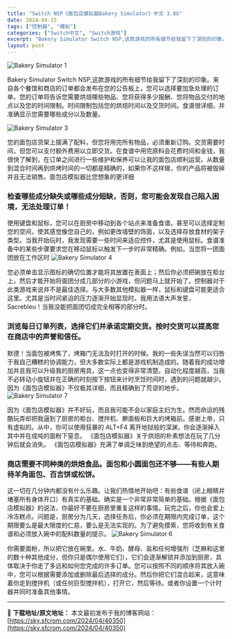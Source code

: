 ```yaml
---
title: "Switch NSP《面包店模拟器Bakery Simulator》中文 3.8G"
date: 2024-04-15
tags: ["控制器", "模拟"]
categories: ["Switch中文", "Switch游戏"]
excerpt: "Bakery Simulator Switch NSP,这款游戏的所有细节给我留下了深刻的印象。来自各个餐馆和商店的订单都会发布在您的公告板上，您可以选择要加急处理的订单。您的订单将告诉您需要烘焙哪些物品、您将获得多少报酬、您将物品交付的地点以及您的时间限制。时间限制包括您的烘焙时间以及交货时间。食&hellip;"
layout: post
---
```


<img class="aligncenter" src="https://sky.sfcrom.com/wp-content/uploads/2024/04/20240415174316-2fa1b.jpeg" alt="Bakery Simulator 1" />

Bakery Simulator Switch NSP,这款游戏的所有细节给我留下了深刻的印象。来自各个餐馆和商店的订单都会发布在您的公告板上，您可以选择要加急处理的订单。您的订单将告诉您需要烘焙哪些物品、您将获得多少报酬、您将物品交付的地点以及您的时间限制。时间限制包括您的烘焙时间以及交货时间。食谱很详细，并准确显示您需要哪些成分以及数量。

<img src="https://sky.sfcrom.com/wp-content/uploads/2024/04/20240415174319-ea7c4.jpeg" alt="Bakery Simulator 3" />

<span>您的面包店货架上摆满了配料，但您将用完所有物品，必须重新订购。交货需要时间，但您可以支付额外费用以立即交货。在食谱中用完原料会花费时间和金钱，我很快了解到，在订单之间进行一些维护和保养可以让我的面包店顺利运营。从数量到混合时间再到烘烤时间的一切都是精确的，如果你不这样做，你的产品将被毁掉并且无法销售。面包店模拟器比您想象的更详细</span>
<h3><span>检查哪些成分缺失或哪些成分短缺，否则，您可能会发现自己陷入困境，无法处理订单！</span></h3>
<span>使用键盘和鼠标，您可以在厨房中移动到各个站点来准备食谱。甚至可以选择定制您的空间，使其感觉像您自己的，例如更改墙壁的饰面，以及选择存放食材的架子类型。当我开始玩时，我发现需要一些时间来适应控件，尤其是使用鼠标。食谱准备中的某些步骤要求您在移动鼠标以触发下一步时非常精确。例如，当您将一团面团放在工作区时</span>

<img src="https://sky.sfcrom.com/wp-content/uploads/2024/04/20240415174321-37d67.jpeg" alt="Bakery Simulator 4" />

<span>您必须单击显示图标的确切位置才能将其放置在表面上；然后你必须把碗放在柜台上，然后才能开始将面团分成几部分的小游戏，但问题马上就开始了。控制器对于此类游戏来说并不是最佳选择。与大多数其他模拟器一样，鼠标和键盘可能更适合这里。尤其是当时间紧迫的压力逐渐开始显现时。我用法语大声发誓，Sacrebleu！当我没能把面团切成完全相等的部分时。</span>
<h3><span>浏览每日订单列表，选择它们并承诺定期交货。按时交货可以提高您在商店中的声誉和信任。</span></h3>
<span>默德！当面包被烤焦了，烤箱门无法及时打开的时候。我的一些失误当然可以归咎于我自己糟糕的协调能力，但大多数实际上都是游戏机制造成的。随着我的成功增加并且我可以升级我的厨房用具，这一点也变得非常清楚。自动化程度越高，当我不必转动小旋钮并在正确的时刻按下按钮来计时烹饪时间时，遇到的问题就越少。因为《面包店模拟器》不仅极其详细，而且精确到了荒谬的地步。</span>

<img src="https://sky.sfcrom.com/wp-content/uploads/2024/04/20240415174322-79d95.jpeg" alt="Bakery Simulator 7" />

<span>因为《面包店模拟器》并不好玩，而且我可能不会以家庭主妇为生。然而命运的残酷玩弄却把我逼到了厨房的柜台、搅拌机、擀面板和巨大的烤箱前。感谢上帝，只有虚拟的。从中，你可以使用狂暴的 ALT+F4 离开地狱般的深渊，你会逐渐掉入其中并在成吨的面粉下窒息。 《面包店模拟器》关于烘焙的朴素想法在玩了几分钟后就会消失。 《面包店模拟器》充满了单调乏味到绝望的点击、等待和奔跑。</span>
<h3><span>商店需要不同种类的烘焙食品。面包和小圆面包还不够——有些人期待羊角面包、百吉饼或松饼。</span></h3>
<span>这一切在几分钟内都没有什么乐趣。让我们热情地开始吧：有些食谱（闭上眼睛并堵塞所有身体开口）有真实的基础。确实是一个非常非常简单的基础。根据《面包店模拟器》的说法，你最好不要在厨房里重复这样的事情。玩完之后，你也会爱上冷冻糕点。问题是，厨房分为几天，选择任务后，你必须在期限内完成订单，这个期限要么是最大限度的仁慈，要么是无法实现的。为了避免摸索，您将收到有关食谱和必须放入碗中的配料数量的提示。</span>

<img src="https://sky.sfcrom.com/wp-content/uploads/2024/04/20240415174323-6f5da.jpeg" alt="Bakery Simulator 6" />

你需要面粉，所以把它放在碗里。水、牛奶、酵母、盐和任何增强剂（芝麻和这里的数十种其他成分，但你只是偶尔使用它们），它们会逐渐解锁并添加到厨房，具体取决于你走了多远和如何您完成的许多订单。您可以按照不同的顺序将其放入碗中，您可以根据需要添加或删除最后选择的成分。然后你把它们混合起来，这意味着你走到搅拌机（或任何巨型搅拌机），打开它，然后等待。或者你设置一个计时器并同时准备其他事情。

---
📖 **下载地址/原文地址：** 本文最初发布于我的博客网站：[https://sky.sfcrom.com/2024/04/40350](https://sky.sfcrom.com/2024/04/40350)
